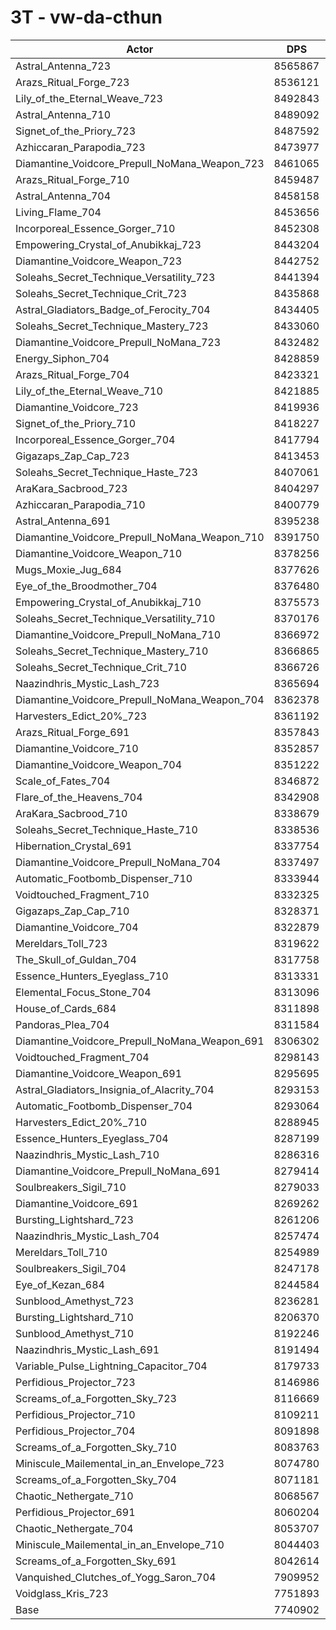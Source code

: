 # 3T - vw-da-cthun
| Actor | DPS | Increase |
|---|:---:|:---:|
|Astral_Antenna_723|8565867|10.66%|
|Arazs_Ritual_Forge_723|8536121|10.27%|
|Lily_of_the_Eternal_Weave_723|8492843|9.71%|
|Astral_Antenna_710|8489092|9.67%|
|Signet_of_the_Priory_723|8487592|9.65%|
|Azhiccaran_Parapodia_723|8473977|9.47%|
|Diamantine_Voidcore_Prepull_NoMana_Weapon_723|8461065|9.30%|
|Arazs_Ritual_Forge_710|8459487|9.28%|
|Astral_Antenna_704|8458158|9.27%|
|Living_Flame_704|8453656|9.21%|
|Incorporeal_Essence_Gorger_710|8452308|9.19%|
|Empowering_Crystal_of_Anubikkaj_723|8443204|9.07%|
|Diamantine_Voidcore_Weapon_723|8442752|9.07%|
|Soleahs_Secret_Technique_Versatility_723|8441394|9.05%|
|Soleahs_Secret_Technique_Crit_723|8435868|8.98%|
|Astral_Gladiators_Badge_of_Ferocity_704|8434405|8.96%|
|Soleahs_Secret_Technique_Mastery_723|8433060|8.94%|
|Diamantine_Voidcore_Prepull_NoMana_723|8432482|8.93%|
|Energy_Siphon_704|8428859|8.89%|
|Arazs_Ritual_Forge_704|8423321|8.82%|
|Lily_of_the_Eternal_Weave_710|8421885|8.80%|
|Diamantine_Voidcore_723|8419936|8.77%|
|Signet_of_the_Priory_710|8418227|8.75%|
|Incorporeal_Essence_Gorger_704|8417794|8.74%|
|Gigazaps_Zap_Cap_723|8413453|8.69%|
|Soleahs_Secret_Technique_Haste_723|8407061|8.61%|
|AraKara_Sacbrood_723|8404297|8.57%|
|Azhiccaran_Parapodia_710|8400779|8.52%|
|Astral_Antenna_691|8395238|8.45%|
|Diamantine_Voidcore_Prepull_NoMana_Weapon_710|8391750|8.41%|
|Diamantine_Voidcore_Weapon_710|8378256|8.23%|
|Mugs_Moxie_Jug_684|8377626|8.23%|
|Eye_of_the_Broodmother_704|8376480|8.21%|
|Empowering_Crystal_of_Anubikkaj_710|8375573|8.20%|
|Soleahs_Secret_Technique_Versatility_710|8370176|8.13%|
|Diamantine_Voidcore_Prepull_NoMana_710|8366972|8.09%|
|Soleahs_Secret_Technique_Mastery_710|8366865|8.09%|
|Soleahs_Secret_Technique_Crit_710|8366726|8.08%|
|Naazindhris_Mystic_Lash_723|8365694|8.07%|
|Diamantine_Voidcore_Prepull_NoMana_Weapon_704|8362378|8.03%|
|Harvesters_Edict_20%_723|8361192|8.01%|
|Arazs_Ritual_Forge_691|8357843|7.97%|
|Diamantine_Voidcore_710|8352857|7.91%|
|Diamantine_Voidcore_Weapon_704|8351222|7.88%|
|Scale_of_Fates_704|8346872|7.83%|
|Flare_of_the_Heavens_704|8342908|7.78%|
|AraKara_Sacbrood_710|8338679|7.72%|
|Soleahs_Secret_Technique_Haste_710|8338536|7.72%|
|Hibernation_Crystal_691|8337754|7.71%|
|Diamantine_Voidcore_Prepull_NoMana_704|8337497|7.71%|
|Automatic_Footbomb_Dispenser_710|8333944|7.66%|
|Voidtouched_Fragment_710|8332325|7.64%|
|Gigazaps_Zap_Cap_710|8328371|7.59%|
|Diamantine_Voidcore_704|8322879|7.52%|
|Mereldars_Toll_723|8319622|7.48%|
|The_Skull_of_Guldan_704|8317758|7.45%|
|Essence_Hunters_Eyeglass_710|8313331|7.39%|
|Elemental_Focus_Stone_704|8313096|7.39%|
|House_of_Cards_684|8311898|7.38%|
|Pandoras_Plea_704|8311584|7.37%|
|Diamantine_Voidcore_Prepull_NoMana_Weapon_691|8306302|7.30%|
|Voidtouched_Fragment_704|8298143|7.20%|
|Diamantine_Voidcore_Weapon_691|8295695|7.17%|
|Astral_Gladiators_Insignia_of_Alacrity_704|8293153|7.13%|
|Automatic_Footbomb_Dispenser_704|8293064|7.13%|
|Harvesters_Edict_20%_710|8288945|7.08%|
|Essence_Hunters_Eyeglass_704|8287199|7.06%|
|Naazindhris_Mystic_Lash_710|8286316|7.05%|
|Diamantine_Voidcore_Prepull_NoMana_691|8279414|6.96%|
|Soulbreakers_Sigil_710|8279033|6.95%|
|Diamantine_Voidcore_691|8269262|6.83%|
|Bursting_Lightshard_723|8261206|6.72%|
|Naazindhris_Mystic_Lash_704|8257474|6.67%|
|Mereldars_Toll_710|8254989|6.64%|
|Soulbreakers_Sigil_704|8247178|6.54%|
|Eye_of_Kezan_684|8244584|6.51%|
|Sunblood_Amethyst_723|8236281|6.40%|
|Bursting_Lightshard_710|8206370|6.01%|
|Sunblood_Amethyst_710|8192246|5.83%|
|Naazindhris_Mystic_Lash_691|8191494|5.82%|
|Variable_Pulse_Lightning_Capacitor_704|8179733|5.67%|
|Perfidious_Projector_723|8146986|5.25%|
|Screams_of_a_Forgotten_Sky_723|8116669|4.85%|
|Perfidious_Projector_710|8109211|4.76%|
|Perfidious_Projector_704|8091898|4.53%|
|Screams_of_a_Forgotten_Sky_710|8083763|4.43%|
|Miniscule_Mailemental_in_an_Envelope_723|8074780|4.31%|
|Screams_of_a_Forgotten_Sky_704|8071181|4.27%|
|Chaotic_Nethergate_710|8068567|4.23%|
|Perfidious_Projector_691|8060204|4.12%|
|Chaotic_Nethergate_704|8053707|4.04%|
|Miniscule_Mailemental_in_an_Envelope_710|8044403|3.92%|
|Screams_of_a_Forgotten_Sky_691|8042614|3.90%|
|Vanquished_Clutches_of_Yogg_Saron_704|7909952|2.18%|
|Voidglass_Kris_723|7751893|0.14%|
|Base|7740902|0.00%|

